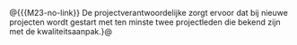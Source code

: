 @{{{M23-no-link}}
De projectverantwoordelijke zorgt ervoor dat bij nieuwe projecten wordt gestart met ten minste twee projectleden die bekend zijn met de kwaliteitsaanpak.}@
